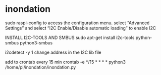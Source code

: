 # inondation

sudo raspi-config to access the configuration menu. select “Advanced Settings” and select “I2C Enable/Disable automatic loading” to enable I2C

INSTALL I2C-TOOLS AND SMBUS
sudo apt-get install i2c-tools python-smbus python3-smbus

i2cdetect -y 1
change address in the I2C lib file

add to crontab every 15 min
crontab -e
*/15 * * * * python3 /home/pi/inondation/inondation.py
